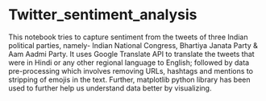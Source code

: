 # Twitter_sentiment_analysis
This notebook tries to capture sentiment from the tweets of three Indian political parties, namely- Indian National Congress, Bhartiya Janata Party &amp; Aam Aadmi Party. It uses Google Translate API to translate the tweets that were in Hindi or any other regional language to English; followed by data pre-processing which involves removing URLs, hashtags and mentions to stripping of emojis in the text. Further, matplotlib python library has been used to further help us understand data better by visualizing.
